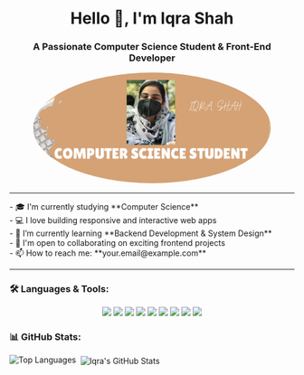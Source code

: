 <h1 align="center">Hello 👋, I'm Iqra Shah</h1>
<h3 align="center">A Passionate Computer Science Student & Front-End Developer</h3>
<p align="center">
  <img src="https://github.com/IqraShah110/IqraShah110/blob/main/Screenshot%20(39).png" alt="Iqra Shah" width="420" style="border-radius: 70%;" />
</p>

---
<p>
- 🎓 I'm currently studying **Computer Science** <br>
- 💻 I love building responsive and interactive web apps<br>
- 🌱 I’m currently learning **Backend Development & System Design**<br>
- 🤝 I'm open to collaborating on exciting frontend projects<br>
- 📫 How to reach me: **your.email@example.com**<br>
</p>

---

### 🛠️ Languages & Tools:

<p align="center">
  <img src="https://img.shields.io/badge/C++-00599C?style=for-the-badge&logo=c%2b%2b&logoColor=white"/>
  <img src="https://img.shields.io/badge/Java-ED8B00?style=for-the-badge&logo=java&logoColor=white"/>
  <img src="https://img.shields.io/badge/Python-3776AB?style=for-the-badge&logo=python&logoColor=white"/>
  <img src="https://img.shields.io/badge/HTML5-E34F26?style=for-the-badge&logo=html5&logoColor=white"/>
  <img src="https://img.shields.io/badge/CSS3-1572B6?style=for-the-badge&logo=css3&logoColor=white"/>
  <img src="https://img.shields.io/badge/JavaScript-F7DF1E?style=for-the-badge&logo=javascript&logoColor=black"/>
  <img src="https://img.shields.io/badge/React-20232A?style=for-the-badge&logo=react&logoColor=61DAFB"/>
  <img src="https://img.shields.io/badge/jQuery-0769AD?style=for-the-badge&logo=jquery&logoColor=white"/>
  <img src="https://img.shields.io/badge/PostgreSQL-336791?style=for-the-badge&logo=postgresql&logoColor=white"/>
</p>

### 📊 GitHub Stats:

<p>
  <img align="left" src="https://github-readme-stats.vercel.app/api/top-langs?username=iqrashah110&show_icons=true&locale=en&layout=compact" alt="Top Languages" />
</p>
<p>&nbsp;
  <img align="center" src="https://github-readme-stats.vercel.app/api?username=iqrashah110&show_icons=true&locale=en" alt="Iqra's GitHub Stats" />
</p>
